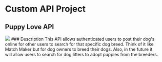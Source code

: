 # Custom API Project

## Puppy Love API
<img src="https://github.com/jayceazua/.jpg">
### Description
This API allows authenticated users to post their dog's online for other users to search for that specific dog breed.
Think of it like Match Maker but for dog owners to breed their dogs. Also, in the future it will allow users to search
for dog litters to adopt puppies from the breeders.
